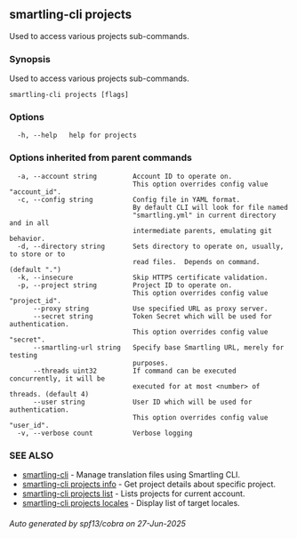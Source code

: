 ## smartling-cli projects

Used to access various projects sub-commands.

### Synopsis

Used to access various projects sub-commands.

```
smartling-cli projects [flags]
```

### Options

```
  -h, --help   help for projects
```

### Options inherited from parent commands

```
  -a, --account string         Account ID to operate on.
                               This option overrides config value "account_id".
  -c, --config string          Config file in YAML format.
                               By default CLI will look for file named
                               "smartling.yml" in current directory and in all
                               intermediate parents, emulating git behavior.
  -d, --directory string       Sets directory to operate on, usually, to store or to
                               read files.  Depends on command. (default ".")
  -k, --insecure               Skip HTTPS certificate validation.
  -p, --project string         Project ID to operate on.
                               This option overrides config value "project_id".
      --proxy string           Use specified URL as proxy server.
      --secret string          Token Secret which will be used for authentication.
                               This option overrides config value "secret".
      --smartling-url string   Specify base Smartling URL, merely for testing
                               purposes.
      --threads uint32         If command can be executed concurrently, it will be
                               executed for at most <number> of threads. (default 4)
      --user string            User ID which will be used for authentication.
                               This option overrides config value "user_id".
  -v, --verbose count          Verbose logging
```

### SEE ALSO

* [smartling-cli](smartling-cli.md)	 - Manage translation files using Smartling CLI.
* [smartling-cli projects info](smartling-cli_projects_info.md)	 - Get project details about specific project.
* [smartling-cli projects list](smartling-cli_projects_list.md)	 - Lists projects for current account.
* [smartling-cli projects locales](smartling-cli_projects_locales.md)	 - Display list of target locales.

###### Auto generated by spf13/cobra on 27-Jun-2025
